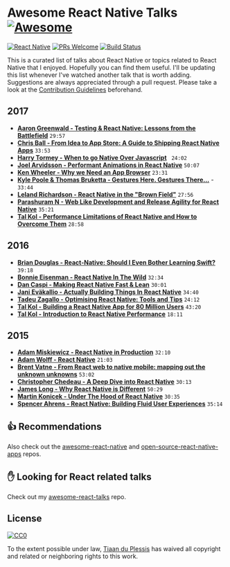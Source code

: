 # **Awesome React Native Talks** [![Awesome](https://cdn.rawgit.com/sindresorhus/awesome/d7305f38d29fed78fa85652e3a63e154dd8e8829/media/badge.svg)](https://github.com/sindresorhus/awesome)
[![React Native](https://img.shields.io/badge/React%20Native-Awesome-blue.svg)](https://facebook.github.io/react-native/)
[![PRs Welcome](https://img.shields.io/badge/PRs-welcome-brightgreen.svg)](http://makeapullrequest.com)
[![Build Status](https://travis-ci.org/tiaanduplessis/awesome-react-native-talks.svg?branch=master)](https://travis-ci.org/tiaanduplessis/awesome-react-native-talks)

This is a curated list of talks about React Native or topics related to React Native that I enjoyed. Hopefully you can find them useful. I'll be updating this list whenever I've watched another talk that is worth adding. Suggestions are always appreciated through a pull request. Please take a look at the [Contribution Guidelines](CONTRIBUTING.md) beforehand.

## 2017

- [**Aaron Greenwald - Testing & React Native: Lessons from the Battlefield**](https://youtu.be/cUSUJXAvt6k) `29:57`
- [**Chris Ball - From Idea to App Store: A Guide to Shipping React Native Apps**](https://youtu.be/W8X7t1qlT_w) `33:53`
- [**Harry Tormey - When to go Native Over Javascript**](https://youtu.be/kFyaj5HmMEY) ` 24:02`
- [**Joel Arvidsson - Performant Animations in React Native**](https://www.youtube.com/watch?v=UPrKMGPDbtY) `50:07`
- [**Ken Wheeler - Why we Need an App Browser**](https://youtu.be/WEQx3wz8QeY) `23:31`
- [**Kyle Poole & Thomas Bruketta - Gestures Here. Gestures There...**](https://youtu.be/L_jzGn5b9H4) - `33:44` 
- [**Leland Richardson - React Native in the "Brown Field"**](https://www.youtube.com/watch?v=tWitQoPgs8w) `27:56`
- [**Parashuram N - Web Like Development and Release Agility for React Native**](https://www.youtube.com/watch?v=iMLpUVZseEg) `35:21`
- [**Tal Kol - Performance Limitations of React Native and How to Overcome Them**](https://youtu.be/OmiXlJ4ZzAo) `28:58`

## 2016

- [**Brian Douglas - React-Native: Should I Even Bother Learning Swift?**](https://www.youtube.com/watch?v=2d0z_L4oXt8) `39:18`
- [**Bonnie Eisenman - React Native In The Wild**](https://www.youtube.com/watch?v=KWEhFWm0SL8) `32:34`
- [**Dan Caspi - Making React Native Fast & Lean**](https://www.youtube.com/watch?v=9LV4D-Obgj4) `30:01`
- [**Jani Eväkallio - Actually Building Things In React Native**](https://www.youtube.com/watch?v=ZqKYk0aTaYk) `34:40`
- [**Tadeu Zagallo - Optimising React Native: Tools and Tips**](https://www.youtube.com/watch?v=0MlT74erp60) `24:12`
- [**Tal Kol - Building a React Native App for 80 Million Users**](https://www.youtube.com/watch?v=abSNo2P9mMM&t) `43:20`
- [**Tal Kol - Introduction to React Native Performance**](https://www.youtube.com/watch?v=9VqVv_sVgv0) `18:11`

## 2015

- [**Adam Miskiewicz - React Native in Production**](https://www.youtube.com/watch?v=yVt52ZaC-Ck) `32:10`
- [**Adam Wolff - React Native**](https://www.youtube.com/watch?v=0rm4lt9bh2k) `21:03`
- [**Brent Vatne - From React web to native mobile: mapping out the unknown unknowns**](https://www.youtube.com/watch?v=-XxSCi8TKuk) `53:02`
- [**Christopher Chedeau - A Deep Dive into React Native**](https://www.youtube.com/watch?v=7rDsRXj9-cU) `30:13`
- [**James Long - Why React Native is Different**](https://www.youtube.com/watch?v=ZM2NAD__iK4) `50:29`
- [**Martin Konicek - Under The Hood of React Native**](https://www.youtube.com/watch?v=8N4f4h6SThc) `30:35`
- [**Spencer Ahrens - React Native: Building Fluid User Experiences**](https://www.youtube.com/watch?v=xDlfrcM6YBk) `35:14`

## :thumbsup: Recommendations

Also check out the [awesome-react-native](https://github.com/jondot/awesome-react-native) and [open-source-react-native-apps](https://github.com/vitorebatista/open-source-react-native-apps) repos.

## :raised_hand: Looking for React related talks

Check out my [awesome-react-talks](https://github.com/tiaanduplessis/awesome-react-talks) repo.

## License

[![CC0](http://mirrors.creativecommons.org/presskit/buttons/88x31/svg/cc-zero.svg)](https://creativecommons.org/publicdomain/zero/1.0/)

To the extent possible under law, [Tiaan du Plessis](https://github.com/tiaanduplessis) has waived all copyright and related or neighboring rights to this work.
